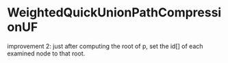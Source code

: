 # WeightedQuickUnionPathCompressionUF
improvement 2:
just after computing the root of p, set the id[] of each examined node to that root.
